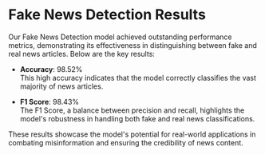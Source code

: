 # Fake News Detection Results

Our Fake News Detection model achieved outstanding performance metrics, demonstrating its effectiveness in distinguishing between fake and real news articles. Below are the key results:

- **Accuracy**: 98.52%  
  This high accuracy indicates that the model correctly classifies the vast majority of news articles.

- **F1 Score**: 98.43%  
  The F1 Score, a balance between precision and recall, highlights the model's robustness in handling both fake and real news classifications.

These results showcase the model's potential for real-world applications in combating misinformation and ensuring the credibility of news content.